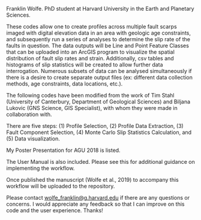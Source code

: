 Franklin Wolfe. PhD student at Harvard University in the Earth and Planetary Sciences.

These codes allow one to create profiles across multiple fault scarps imaged with digital elevation data in an area with geologic age constraints, and subsequently run a series of analyses to determine the slip rate of the faults in question. The data outputs will be Line and Point Feature Classes that can be uploaded into an ArcGIS program to visualize the spatial distribution of fault slip rates and strain. Additionally, csv tables and histograms of slip statistics will be created to allow further data interrogation. Numerous subsets of data can be analysed simultaneously if there is a desire to create separate output files (ex: different data collection methods, age constraints, data locations, etc.). 

The following codes have been modified from the work of Tim Stahl (University of Canterbury, Department of Geological Sciences) and Biljana Lukovic (GNS Science, GIS Specialist), with whom they were made in collaboration with. 

There are five steps: (1) Profile Selection, (2) Profile Data Extraction,  (3) Fault Component Selection, (4) Monte Carlo Slip Statistics Calculation, and (5) Data visualization. 

My Poster Presentation for AGU 2018 is listed.

The User Manual is also included. Please see this for additional guidance on implementing the workflow.

Once published the manuscript (Wolfe et al., 2019) to accompany this workflow will be uploaded to the repository.

Please contact wolfe_franklin@g.harvard.edu if there are any questions or concerns. I would appreciate any feedback so that I can improve on this code and the user experience. Thanks!
